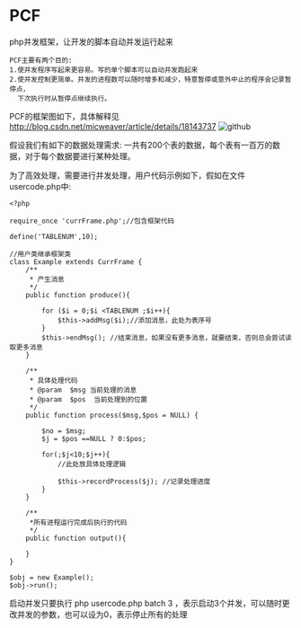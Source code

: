 PCF
===

php并发框架，让开发的脚本自动并发运行起来



    PCF主要有两个目的:
    1.使并发程序写起来更容易。写的单个脚本可以自动并发跑起来
    2.使并发控制更简单。并发的进程数可以随时增多和减少，特意暂停或意外中止的程序会记录暂停点，
      下次执行时从暂停点继续执行。






PCF的框架图如下，具体解释见 http://blog.csdn.net/micweaver/article/details/18143737
![github](http://img.blog.csdn.net/20140111171633609 "github")

假设我们有如下的数据处理需求: 一共有200个表的数据，每个表有一百万的数据，对于每个数据要进行某种处理。

为了高效处理，需要进行并发处理，用户代码示例如下，假如在文件usercode.php中:

	<?php  

	require_once 'currFrame.php';//包含框架代码

	define('TABLENUM',10);

	//用户类继承框架类
	class Example extends CurrFrame { 
		/**
		 * 产生消息
		 */
		public function produce(){
		
			for ($i = 0;$i <TABLENUM ;$i++){
				$this->addMsg($i);//添加消息，此处为表序号
			}
			$this->endMsg(); //结束消息，如果没有更多消息，就要结束，否则总会尝试读取更多消息
		}
	
		/**
		 * 具体处理代码
		 * @param  $msg 当前处理的消息
		 * @param  $pos  当前处理到的位置  
		 */
		public function process($msg,$pos = NULL) {
			
			$no = $msg;
		    $j = $pos ==NULL ? 0:$pos;
		   
			for(;$j<10;$j++){
			    //此处放具体处理逻辑
			    
				$this->recordProcess($j); //记录处理进度
			}
		}
		
		/**
		 *所有进程运行完成后执行的代码
		 */
		public function output(){
			
		}
	}

	$obj = new Example();
	$obj->run();
	
启动并发只要执行 php usercode.php batch 3 ，表示启动3个并发，可以随时更改并发的参数，也可以设为0，表示停止所有的处理

